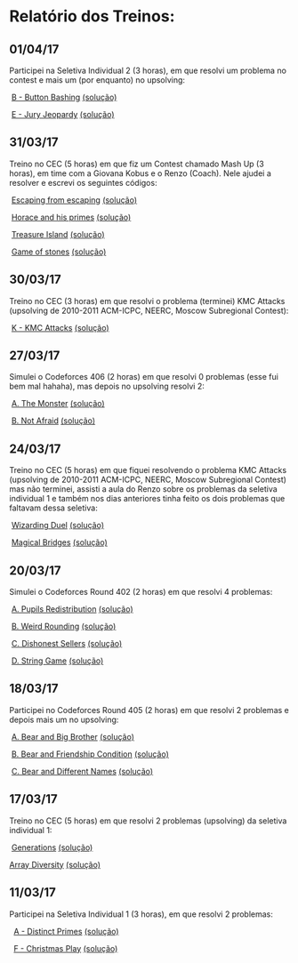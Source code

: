 # Relatório dos Treinos: 

## 01/04/17

Participei na Seletiva Individual 2 (3 horas), em que resolvi um problema no contest e mais um (por enquanto) no upsolving:

  [B - Button Bashing](https://open.kattis.com/problems/buttonbashing) [(solução)](https://github.com/germanohn/competitive-programming/blob/master/kattis/button_bashing.cpp)

  [E - Jury Jeopardy](https://open.kattis.com/problems/juryjeopardy) [(solução)](https://github.com/germanohn/competitive-programming/blob/master/kattis/jury_jeopardy.cpp)
  
  
## 31/03/17

Treino no CEC (5 horas) em que fiz um Contest chamado Mash Up (3 horas), em time com a Giovana Kobus e o Renzo (Coach). Nele ajudei a resolver e escrevi os seguintes códigos:

  [Escaping from escaping](http://www.spoj.com/problems/TAP2013E/) [(solução)](https://github.com/germanohn/competitive-programming/blob/master/spoj/tap2013e.cpp)
  
  [Horace and his primes](http://www.spoj.com/problems/TAP2013H/) [(solução)](https://github.com/germanohn/competitive-programming/blob/master/spoj/tap2013h.cpp)
  
  [Treasure Island](http://www.spoj.com/problems/TAP2013I/) [(solução)](https://github.com/germanohn/competitive-programming/blob/master/spoj/tap2013i.cpp)
 
  [Game of stones](http://www.spoj.com/problems/TAP2013J/) [(solução)](https://github.com/germanohn/competitive-programming/blob/master/spoj/tap2013j.cpp)
  
  
## 30/03/17

Treino no CEC (3 horas) em que resolvi o problema (terminei) KMC Attacks (upsolving de 2010-2011 ACM-ICPC, NEERC, Moscow Subregional Contest):

  [K - KMC Attacks](http://codeforces.com/group/eqgxxTNwgd/contest/100714) [(solução)](https://github.com/germanohn/competitive-programming/blob/master/camp2017unicamp/25/k.cpp)
 
 
## 27/03/17

Simulei o Codeforces 406 (2 horas) em que resolvi 0 problemas (esse fui bem mal hahaha), mas depois no upsolving resolvi 2:

  [A. The Monster](http://codeforces.com/contest/787/problem/A) [(solução)](https://github.com/germanohn/competitive-programming/blob/master/codeforces/787/a.cpp)
  
  [B. Not Afraid](http://codeforces.com/contest/787/problem/B) [(solução)](https://github.com/germanohn/competitive-programming/blob/master/codeforces/787/b.cpp)


## 24/03/17

Treino no CEC (5 horas) em que fiquei resolvendo o problema KMC Attacks (upsolving de 2010-2011 ACM-ICPC, NEERC, Moscow Subregional Contest) mas não terminei, assisti a aula do Renzo sobre os problemas da seletiva individual 1 e também nos dias anteriores tinha feito os dois problemas que faltavam dessa seletiva: 

  [Wizarding Duel](http://www.spoj.com/problems/AMR11D/en/) [(solução)](https://github.com/germanohn/competitive-programming/blob/master/seletiva2017/1/b.cpp)
  
  [Magical Bridges](http://www.spoj.com/problems/AMR11F/en/) [(solução)](https://github.com/germanohn/competitive-programming/blob/master/seletiva2017/1/c.cpp)
 

## 20/03/17

Simulei o Codeforces Round 402 (2 horas) em que resolvi 4 problemas:

  [A. Pupils Redistribution](http://codeforces.com/contest/779/problem/A) [(solução)](https://github.com/germanohn/competitive-programming/blob/master/codeforces/779/a.cpp)
  
  [B. Weird Rounding](http://codeforces.com/contest/779/problem/B) [(solução)](https://github.com/germanohn/competitive-programming/blob/master/codeforces/779/b.cpp)
  
  [C. Dishonest Sellers](http://codeforces.com/contest/779/problem/C) [(solução)](https://github.com/germanohn/competitive-programming/blob/master/codeforces/779/c.cpp)
  
  [D. String Game](http://codeforces.com/contest/779/problem/D) [(solução)](https://github.com/germanohn/competitive-programming/blob/master/codeforces/779/d.cpp)

## 18/03/17

Participei no Codeforces Round 405 (2 horas) em que resolvi 2 problemas e depois mais um no upsolving: 

  [A. Bear and Big Brother](http://codeforces.com/contest/791/problem/A) [(solução)](https://github.com/germanohn/competitive-programming/blob/master/codeforces/791/a.cpp)
  
  
  [B. Bear and Friendship Condition](http://codeforces.com/contest/791/problem/B) [(solução)](https://github.com/germanohn/competitive-programming/blob/master/codeforces/791/b.cpp)
  
  
  [C. Bear and Different Names](http://codeforces.com/contest/791/problem/C) [(solução)](https://github.com/germanohn/competitive-programming/blob/master/codeforces/791/c.cpp)

## 17/03/17

Treino no CEC (5 horas) em que resolvi 2 problemas (upsolving) da seletiva individual 1: 
  
  [Generations](http://www.spoj.com/problems/AMR11I/) [(solução)](https://github.com/germanohn/competitive-programming/blob/master/seletiva2017/1/d.cpp)
  
  
  [Array Diversity](http://www.spoj.com/problems/AMR11H/) [(solução)](https://github.com/germanohn/competitive-programming/blob/master/seletiva2017/1/e.cpp)
  
  
## 11/03/17
 
Participei na Seletiva Individual 1 (3 horas), em que resolvi 2 problemas:
 
   [A - Distinct Primes](http://www.spoj.com/problems/AMR11E/en/) [(solução)](https://github.com/germanohn/competitive-programming/blob/master/spoj/amr11e.cpp)
   
   [F - Christmas Play](http://www.spoj.com/problems/AMR10G/en/) [(solução)](https://github.com/germanohn/competitive-programming/blob/master/spoj/amr10g.cpp)
 
